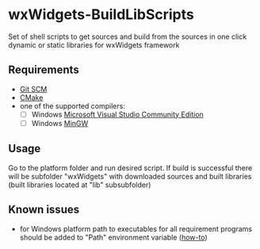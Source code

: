# wxWidgets-BuildLibScripts
Set of shell scripts to get sources and build from the sources in one click dynamic or static libraries for wxWidgets framework

## Requirements
- [Git SCM](https://git-scm.com/downloads)
- [CMake](https://cmake.org/download/)
- one of the supported compilers:
	- [ ] Windows [Microsoft Visual Studio Community Edition](https://visualstudio.microsoft.com/ru/vs/community/)
	- [ ] Windows [MinGW](https://www.mingw-w64.org/downloads/)

## Usage
Go to the platform folder and run desired script. If build is successful there will be subfolder "wxWidgets" with downloaded sources and built libraries (built libraries located at "lib" subsubfolder)

## Known issues
- for Windows platform path to executables for all requirement programs should be added to "Path" environment variable ([how-to](https://www.computerhope.com/issues/ch000549.htm))
